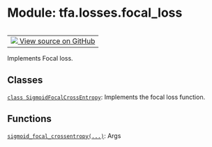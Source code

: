 <div itemscope itemtype="http://developers.google.com/ReferenceObject">
<meta itemprop="name" content="tfa.losses.focal_loss" />
<meta itemprop="path" content="Stable" />
</div>

# Module: tfa.losses.focal_loss


<table class="tfo-notebook-buttons tfo-api" align="left">

<td>
  <a target="_blank" href="https://github.com/tensorflow/addons/tree/r0.7/tensorflow_addons/losses/focal_loss.py">
    <img src="https://www.tensorflow.org/images/GitHub-Mark-32px.png" />
    View source on GitHub
  </a>
</td></table>



Implements Focal loss.



## Classes

[`class SigmoidFocalCrossEntropy`](../../tfa/losses/SigmoidFocalCrossEntropy.md): Implements the focal loss function.

## Functions

[`sigmoid_focal_crossentropy(...)`](../../tfa/losses/sigmoid_focal_crossentropy.md): Args



